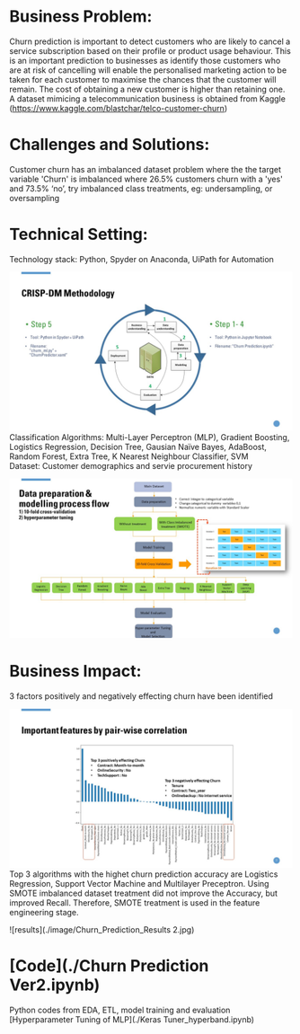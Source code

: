 # Business Problem: 
Churn prediction is important to detect customers who are likely to cancel a service subscription based on their profile or product usage behaviour. This is an important prediction to businesses as identify those customers who are at risk of cancelling will enable the personalised marketing action to be taken for each customer to maximise the chances that the customer will remain.  The cost of obtaining a new customer is higher than retaining one. A dataset mimicing  a telecommunication business is obtained from Kaggle (https://www.kaggle.com/blastchar/telco-customer-churn)

# Challenges and Solutions:

Customer churn has an imbalanced dataset problem where the the target variable 'Churn' is imbalanced where 26.5% customers churn with a 'yes' and 73.5% ‘no’, try imbalanced class treatments, eg: undersampling, or oversampling
 

# Technical Setting:  
Technology stack: Python, Spyder on Anaconda, UiPath for Automation <br/>

![Solution](./image/Churn_Prediction_CRISPDM.jpg)
Classification Algorithms: Multi-Layer Perceptron (MLP), Gradient Boosting, Logistics Regression, Decision Tree, Gausian Naïve Bayes, AdaBoost, Random Forest, Extra Tree, K Nearest Neighbour Classifier, SVM<br/>
Dataset: Customer demographics and servie procurement history

![crisp-dm](./image/Churn_Prediction_Process.jpg)


# Business Impact:  
3 factors positively and negatively effecting churn have been identified 

![correlation](./image/Churn_Prediction_Correlation.jpg)
Top 3 algorithms with the highet churn prediction accuracy are Logistics Regression, Support Vector Machine and Multilayer Preceptron. Using SMOTE imbalanced dataset treatment did not improve the Accuracy, but improved Recall. Therefore, SMOTE treatment is used in the feature engineering stage.

![results](./image/Churn_Prediction_Results 2.jpg)

# [Code](./Churn Prediction Ver2.ipynb)
Python codes from EDA, ETL, model training and evaluation
[Hyperparameter Tuning of MLP](./Keras Tuner_hyperband.ipynb)

